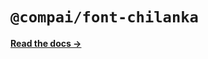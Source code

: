 # `@compai/font-chilanka`

[**Read the docs &rarr;**](https://components.ai/docs/typefaces/chilanka)
